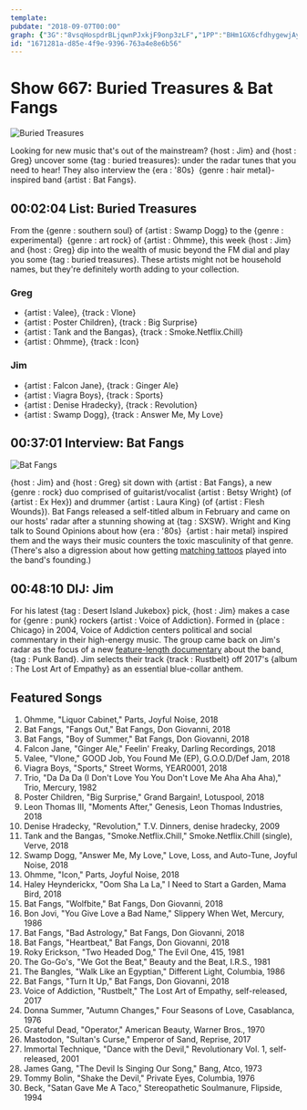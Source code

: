 ```yaml
---
template: 
pubdate: "2018-09-07T00:00"
graph: {"3G":"8vsqHospdrBLjqwnPJxkjF9onp3zLF","1PP":"BHm1GX6cfdhygewjAyynFjmkRjAyynKa3pljAyynjAyynyRf7FKa3plyRf7F","28A":"8sK0wX6cfd8sK0wBLsPG8sK0wgRNMo8sK0wBExY48sK0wMOJ5z8sK0wwnkzOBExY4wnkzO"}
id: "1671281a-d85e-4f9e-9396-763a4e8e6b56"
---
```






# Show 667: Buried Treasures & Bat Fangs

![Buried Treasures](https://static.soundopinions.org/images/2018/vinyl1.jpg)

Looking for new music that's out of the mainstream? {host : Jim} and {host : Greg} uncover some {tag : buried treasures}: under the radar tunes that you need to hear! They also interview the {era : '80s}  {genre : hair metal}-inspired band {artist : Bat Fangs}.



## 00:02:04 List: Buried Treasures

From the {genre : southern soul} of {artist : Swamp Dogg} to the {genre : experimental}  {genre : art rock} of {artist : Ohmme}, this week {host : Jim} and {host : Greg} dip into the wealth of music beyond the FM dial and play you some {tag : buried treasures}. These artists might not be household names, but they're definitely worth adding to your collection.


### Greg

- {artist : Valee}, {track : Vlone}
- {artist : Poster Children}, {track : Big Surprise}
- {artist : Tank and the Bangas}, {track : Smoke.Netflix.Chill}
- {artist : Ohmme}, {track : Icon}


### Jim

- {artist : Falcon Jane}, {track : Ginger Ale}
- {artist : Viagra Boys}, {track : Sports}
- {artist : Denise Hradecky}, {track : Revolution}
- {artist : Swamp Dogg}, {track : Answer Me, My Love}



## 00:37:01 Interview: Bat Fangs

![Bat Fangs](https://static.soundopinions.org/assets/667/1PP0.jpg)

{host : Jim} and {host : Greg} sit down with {artist : Bat Fangs}, a new {genre : rock} duo comprised of guitarist/vocalist {artist : Betsy Wright} (of {artist : Ex Hex}) and drummer {artist : Laura King} (of {artist : Flesh Wounds}). Bat Fangs released a self-titled album in February and came on our hosts' radar after a stunning showing at {tag : SXSW}. Wright and King talk to Sound Opinions about how {era : '80s}  {artist : hair metal} inspired them and the ways their music counters the toxic masculinity of that genre. (There's also a digression about how getting [matching tattoos](https://static.soundopinions.org/images/2018/BatFangsAG.jpg) played into the band's founding.)



## 00:48:10 DIJ: Jim

For his latest {tag : Desert Island Jukebox} pick, {host : Jim} makes a case for {genre : punk} rockers {artist : Voice of Addiction}. Formed in {place : Chicago} in 2004, Voice of Addiction centers political and social commentary in their high-energy music. The group came back on Jim's radar as the focus of a new [feature-length documentary](https://www.punkbandthemovie.com/) about the band, {tag : Punk Band}. Jim selects their track {track : Rustbelt} off 2017's {album : The Lost Art of Empathy} as an essential blue-collar anthem.



## Featured Songs

1. Ohmme, "Liquor Cabinet," Parts, Joyful Noise, 2018
2. Bat Fangs, "Fangs Out," Bat Fangs, Don Giovanni, 2018
3. Bat Fangs, "Boy of Summer," Bat Fangs, Don Giovanni, 2018
4. Falcon Jane, "Ginger Ale," Feelin' Freaky, Darling Recordings, 2018
5. Valee, "Vlone," GOOD Job, You Found Me (EP), G.O.O.D/Def Jam, 2018
6. Viagra Boys, "Sports," Street Worms, YEAR0001, 2018
7. Trio, "Da Da Da (I Don't Love You You Don't Love Me Aha Aha Aha)," Trio, Mercury, 1982
8. Poster Children, "Big Surprise," Grand Bargain!, Lotuspool, 2018
9. Leon Thomas III, "Moments After," Genesis, Leon Thomas Industries, 2018
10. Denise Hradecky, "Revolution," T.V. Dinners, denise hradecky, 2009
11. Tank and the Bangas, "Smoke.Netflix.Chill," Smoke.Netflix.Chill (single), Verve, 2018
12. Swamp Dogg, "Answer Me, My Love," Love, Loss, and Auto-Tune, Joyful Noise, 2018
13. Ohmme, "Icon," Parts, Joyful Noise, 2018
14. Haley Heynderickx, "Oom Sha La La," I Need to Start a Garden, Mama Bird, 2018
15. Bat Fangs, "Wolfbite," Bat Fangs, Don Giovanni, 2018
16. Bon Jovi, "You Give Love a Bad Name," Slippery When Wet, Mercury, 1986
17. Bat Fangs, "Bad Astrology," Bat Fangs, Don Giovanni, 2018
18. Bat Fangs, "Heartbeat," Bat Fangs, Don Giovanni, 2018
19. Roky Erickson, "Two Headed Dog," The Evil One, 415, 1981
20. The Go-Go's, "We Got the Beat," Beauty and the Beat, I.R.S., 1981
21. The Bangles, "Walk Like an Egyptian," Different Light, Columbia, 1986
22. Bat Fangs, "Turn It Up," Bat Fangs, Don Giovanni, 2018
23. Voice of Addiction, "Rustbelt," The Lost Art of Empathy, self-released, 2017
24. Donna Summer, "Autumn Changes," Four Seasons of Love, Casablanca, 1976
25. Grateful Dead, "Operator," American Beauty, Warner Bros., 1970
26. Mastodon, "Sultan's Curse," Emperor of Sand, Reprise, 2017
27. Immortal Technique, "Dance with the Devil," Revolutionary Vol. 1, self-released, 2001
28. James Gang, "The Devil Is Singing Our Song," Bang, Atco, 1973
29. Tommy Bolin, "Shake the Devil," Private Eyes, Columbia, 1976
30. Beck, "Satan Gave Me A Taco," Stereopathetic Soulmanure, Flipside, 1994